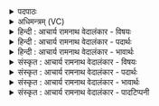 <details><summary>पदपाठः</summary>

प्र꣣सवे। प्र꣣। सवे꣢। ते꣣। उ꣣त्। ई꣢रते। तिस्रः꣢। वा꣡चः꣢꣯। म꣣खस्यु꣡वः꣢। यत्। अ꣡व्ये꣢꣯। ए꣡षि꣢꣯। सा꣡न꣢꣯वि। १२०६।
</details>

<details><summary>अधिमन्त्रम् (VC)</summary>

- पवमानः सोमः
- उचथ्य आङ्गिरसः
- गायत्री
- षड्जः
</details>

<details><summary>हिन्दी : आचार्य रामनाथ वेदालंकार - विषयः</summary>

अगले मन्त्र में परमात्मा के आविर्भाव का वर्णन है।
</details>

<details><summary>हिन्दी : आचार्य रामनाथ वेदालंकार - पदार्थः</summary>

पदार्थान्वयभाषाः -  हे सोम अर्थात् रस के भण्डार परमात्मन् ! (ते प्रसवे) ध्यान द्वारा आपका आविर्भाव होने पर (मखस्युवः) उपासना-यज्ञ की पूर्ति चाहनेवाले उपासक लोग (तिस्रः वाचः) ऋग्,यजुः,साम रूप तीनों वाणियों को (उदीरते) उच्चारित करते हैं, (यत्) जबकि,आप (अव्ये सानवि) जीवात्मा के उन्नत धाम में (एषि) पहुँचते हो ॥२॥
</details>

<details><summary>हिन्दी : आचार्य रामनाथ वेदालंकार - भावार्थः</summary>

भावार्थभाषाः -  सबके अन्तरात्मा में पहले से ही विद्यमान परमात्मा को ध्यान द्वारा और वेदमन्त्रों के गान द्वारा प्रकट करना चाहिए ॥२॥
</details>

<details><summary>संस्कृत : आचार्य रामनाथ वेदालंकार - विषयः</summary>

अथ परमात्माविर्भावविषयमाह।
</details>

<details><summary>संस्कृत : आचार्य रामनाथ वेदालंकार - पदार्थः</summary>

पदार्थान्वयभाषाः -  हे सोम रसागार परमात्मन् ! (ते प्रसवे) ध्यानद्वारा तव आविर्भावे सति (मखस्युवः) उपासनायज्ञपूर्तिकामाः उपासकाः।[मखशब्दात् क्यचि उ प्रत्ययः। क्यचि सुग् वक्तव्यः। अ० ७।१।५१ इति वार्तिकेन सुगागमः।] (तिस्रः वाचः) ऋग्यजुःसामलक्षणाः तिस्रो गिरः (उदीरते) उच्चारयन्ति, (यत्) यदा,त्वम् (अव्ये सानवि) जीवात्मनः उन्नते धाम्नि (एषि) प्राप्नोषि।[अविः रक्षकः आत्मा,तस्येदम् अव्यम् तस्मिन्। सानवि सानौ। अत्र बाहुलकाद् ‘अच्च घेः’ अ० ७।३।११९ इति न प्रवर्तते,ततो गुणेऽवादेशे च ‘सानवि’ इति रूपनिष्पत्तिः]॥२॥
</details>

<details><summary>संस्कृत : आचार्य रामनाथ वेदालंकार - भावार्थः</summary>

भावार्थभाषाः -  सर्वेषामन्तरात्मनि पूर्वमेव विद्यमानः परमात्मा ध्यानेन वेदमन्त्राणां गानेन च प्रकटीकरणीयः ॥२॥
</details>

<details><summary>संस्कृत : आचार्य रामनाथ वेदालंकार - पादटिप्पनी</summary>

टिप्पणी:   १. ऋ० ९।५०।२।
</details>